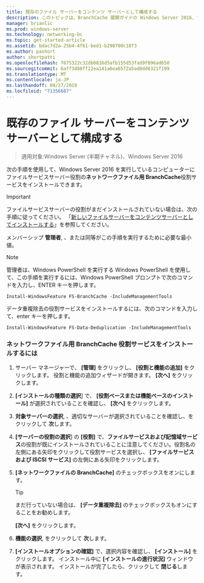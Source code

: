 ```yaml
---
title: 既存のファイル サーバーをコンテンツ サーバーとして構成する
description: このトピックは、BranchCache 展開ガイドの Windows Server 2016、ブランチ オフィスに WAN 帯域幅使用量を最適化するために分散され、ホスト型キャッシュ モードで BranchCache を展開する方法を示しますの一部
manager: brianlic
ms.prod: windows-server
ms.technology: networking-bc
ms.topic: get-started-article
ms.assetid: bdac7d2a-25b4-4f61-bed1-b290700c18f3
ms.author: pashort
author: shortpatti
ms.openlocfilehash: f675322c32db0816d5afb155d53fad9f096ad650
ms.sourcegitcommit: 6aff3d88ff22ea141a6ea6572a5ad8dd6321f199
ms.translationtype: MT
ms.contentlocale: ja-JP
ms.lasthandoff: 09/27/2019
ms.locfileid: "71356687"
---
```

# <a name="configure-an-existing-file-server-as-a-content-server"></a>既存のファイル サーバーをコンテンツ サーバーとして構成する

>適用対象:Windows Server (半期チャネル)、Windows Server 2016

次の手順を使用して、Windows Server 2016 を実行しているコンピューターにファイルサービスサーバー役割の**ネットワークファイル用 BranchCache**役割サービスをインストールできます。  
  
> [!IMPORTANT]  
> ファイルサービスサーバーの役割がまだインストールされていない場合は、次の手順に従ってください。 「[新しいファイルサーバーをコンテンツサーバーとしてインストールする](../../branchcache/deploy/Install-a-New-File-Server-as-a-Content-Server.md)」を参照してください。  
  
メンバーシップ **管理者**, 、または同等がこの手順を実行するために必要な最小値。  
  
> [!NOTE]  
> 管理者は、Windows PowerShell を実行する Windows PowerShell を使用して、この手順を実行するには、Windows PowerShell プロンプトで次のコマンドを入力し、ENTER キーを押します。  
>   
> `Install-WindowsFeature FS-BranchCache -IncludeManagementTools`  
>   
> データ重複除去の役割サービスをインストールするには、次のコマンドを入力して、enter キーを押します。  
>   
> `Install-WindowsFeature FS-Data-Deduplication -IncludeManagementTools`  
  
### <a name="to-install-the-branchcache-for-network-files-role-service"></a>ネットワークファイル用 BranchCache 役割サービスをインストールするには  
  
1.  サーバー マネージャーで、 **[管理]** をクリックし、 **[役割と機能の追加]** をクリックします。 役割と機能の追加ウィザードが開きます。 **[次へ]** をクリックします。  
  
2.  **[インストールの種類の選択**] で、 **[役割ベースまたは機能ベースのインストール]** が選択されていることを確認し、 **[次へ]** をクリックします。  
  
3.  **対象サーバーの選択**, 、適切なサーバーが選択されていることを確認し、をクリックして **次**します。  
  
4.  **[サーバーの役割の選択**] の **[役割]** で、**ファイルサービスおよび記憶域サービス**の役割が既にインストールされていることに注意してください。役割名の左側にある矢印をクリックして役割サービスを選択し、 **[ファイルサービスおよび ISCSI サービス]** の左側にある矢印をクリックします。  
  
5.  **[ネットワークファイルの BranchCache]** のチェックボックスをオンにします。  
  
    > [!TIP]  
    > まだ行っていない場合は、 **[データ重複除去]** のチェックボックスもオンにすることをお勧めします。  
  
    **[次へ]** をクリックします。  
  
6.  **機能の選択**, をクリックして **次**します。  
  
7.  **[インストールオプションの確認]** で、選択内容を確認し、 **[インストール]** をクリックします。 インストール中に **[インストールの進行状況]** ウィンドウが表示されます。 インストールが完了したら、クリックして **閉じる**します。  
  


